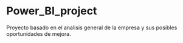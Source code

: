 # Power_BI_project
Proyecto basado en el analisis general de la empresa y sus posibles oportunidades de mejora.
